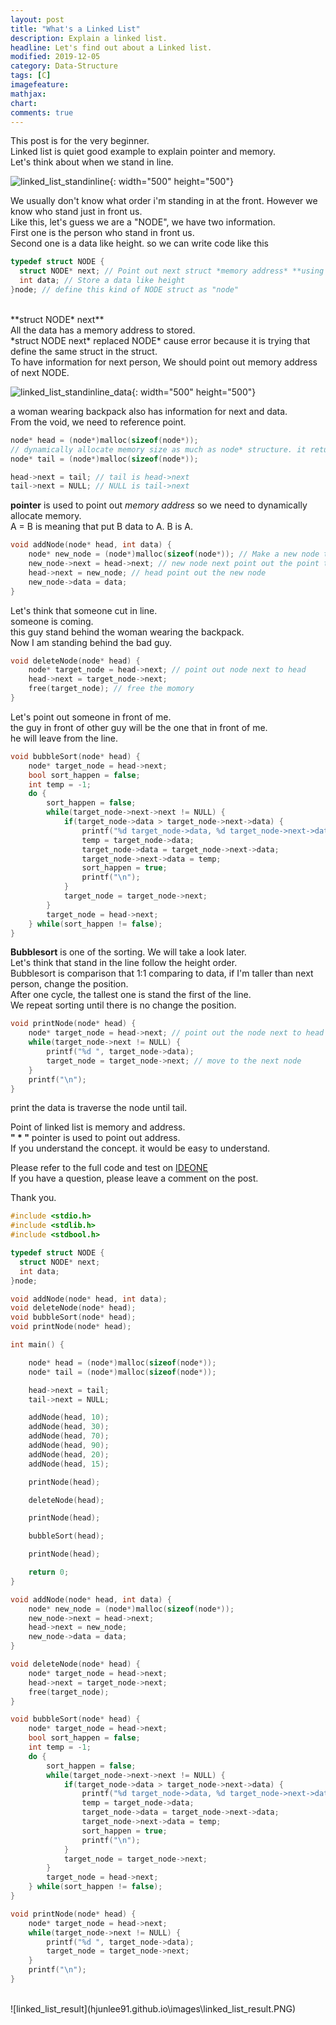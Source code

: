 ```yaml
---
layout: post
title: "What's a Linked List"
description: Explain a linked list.
headline: Let's find out about a Linked list.
modified: 2019-12-05
category: Data-Structure
tags: [C]
imagefeature:
mathjax:
chart:
comments: true
---
```


This post is for the very beginner.<br>
Linked list is quiet good example to explain pointer and memory.<br>
Let's think about when we stand in line.<br>

![linked_list_standinline](hjunlee91.github.io\images\linked_list_standinline.jpg){: width="500" height="500"}

We usually don't know what order i'm standing in at the front. However we know who stand just in front us.<br>
Like this, let's guess we are a "NODE", we have two information.<br>
First one is the person who stand in front us.<br>
Second one is a data like height. so we can write code like this<br>

```c
typedef struct NODE {
  struct NODE* next; // Point out next struct *memory address* **using pointer( * )**
  int data; // Store a data like height
}node; // define this kind of NODE struct as "node"
```

<br>
**struct NODE* next**<br>
All the data has a memory address to stored.<br>
*struct NODE next* replaced NODE* cause error because it is trying that define the same struct in the struct.<br>
To have information for next person, We should point out memory address of next NODE.<br>

![linked_list_standinline_data](hjunlee91.github.io\images\linked_list_standinline_data.jpg){: width="500" height="500"}

a woman wearing backpack also has information for next and data.<br>
From the void, we need to reference point.<br>

```c
node* head = (node*)malloc(sizeof(node*));
// dynamically allocate memory size as much as node* structure. it returns memory address.
node* tail = (node*)malloc(sizeof(node*));

head->next = tail; // tail is head->next
tail->next = NULL; // NULL is tail->next
```

**pointer** is used to point out *memory address* so we need to dynamically allocate memory.<br>
A = B is meaning that put B data to A. B is A.<br>

```c
void addNode(node* head, int data) {
	node* new_node = (node*)malloc(sizeof(node*)); // Make a new node to add
	new_node->next = head->next; // new node next point out the point that head pointed.
	head->next = new_node; // head point out the new node
	new_node->data = data;
}
```

Let's think that someone cut in line.<br>
someone is coming.<br>
this guy stand behind the woman wearing the backpack.<br>
Now I am standing behind the bad guy.<br>

```c
void deleteNode(node* head) {
	node* target_node = head->next; // point out node next to head
	head->next = target_node->next;
	free(target_node); // free the momory
}
```

Let's point out someone in front of me.<br>
the guy in front of other guy will be the one that in front of me.<br>
he will leave from the line.<br>

```c
void bubbleSort(node* head) {
	node* target_node = head->next;
	bool sort_happen = false;
	int temp = -1;
	do {
		sort_happen = false;
		while(target_node->next->next != NULL) {
			if(target_node->data > target_node->next->data) {
				printf("%d target_node->data, %d target_node->next->data changed", target_node->data, target_node->next->data);
				temp = target_node->data;
				target_node->data = target_node->next->data;
				target_node->next->data = temp;
				sort_happen = true;
				printf("\n");
			}
			target_node = target_node->next;
		}
		target_node = head->next;
	} while(sort_happen != false);
}
```

**Bubblesort** is one of the sorting. We will take a look later.<br>
Let's think that stand in the line follow the height order.<br>
Bubblesort is comparison that 1:1 comparing to data, if I'm taller than next person, change the position.<br>
After one cycle, the tallest one is stand the first of the line.<br>
We repeat sorting until there is no change the position.<br>

```c
void printNode(node* head) {
	node* target_node = head->next; // point out the node next to head
	while(target_node->next != NULL) {
		printf("%d ", target_node->data);
		target_node = target_node->next; // move to the next node
	}
	printf("\n");
}
```

print the data is traverse the node until tail.<br>

Point of linked list is memory and address.<br>
**" * "** pointer is used to point out address.<br>
If you understand the concept. it would be easy to understand.<br>

Please refer to the full code and test on [IDEONE](https://ideone.com/ideone/Index/submit/) <br>
If you have a question, please leave a comment on the post.<br>

Thank you.<br>

```c
#include <stdio.h>
#include <stdlib.h>
#include <stdbool.h>

typedef struct NODE {
  struct NODE* next;
  int data;
}node;

void addNode(node* head, int data);
void deleteNode(node* head);
void bubbleSort(node* head);
void printNode(node* head);

int main() {

	node* head = (node*)malloc(sizeof(node*));
	node* tail = (node*)malloc(sizeof(node*));

	head->next = tail;
	tail->next = NULL;

	addNode(head, 10);
	addNode(head, 30);
	addNode(head, 70);
	addNode(head, 90);
	addNode(head, 20);
	addNode(head, 15);

	printNode(head);

	deleteNode(head);

	printNode(head);

	bubbleSort(head);

	printNode(head);

	return 0;  
}

void addNode(node* head, int data) {
	node* new_node = (node*)malloc(sizeof(node*));
	new_node->next = head->next;
	head->next = new_node;
	new_node->data = data;
}

void deleteNode(node* head) {
	node* target_node = head->next;
	head->next = target_node->next;
	free(target_node);
}

void bubbleSort(node* head) {
	node* target_node = head->next;
	bool sort_happen = false;
	int temp = -1;
	do {
		sort_happen = false;
		while(target_node->next->next != NULL) {
			if(target_node->data > target_node->next->data) {
				printf("%d target_node->data, %d target_node->next->data changed", target_node->data, target_node->next->data);
				temp = target_node->data;
				target_node->data = target_node->next->data;
				target_node->next->data = temp;
				sort_happen = true;
				printf("\n");
			}
			target_node = target_node->next;
		}
		target_node = head->next;
	} while(sort_happen != false);
}

void printNode(node* head) {
	node* target_node = head->next;
	while(target_node->next != NULL) {
		printf("%d ", target_node->data);
		target_node = target_node->next;
	}
	printf("\n");
}
```
<br>
![linked_list_result](hjunlee91.github.io\images\linked_list_result.PNG)
